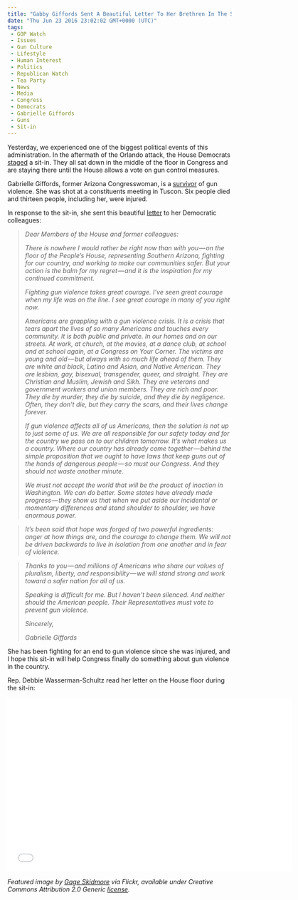 ```yaml
---
title: "Gabby Giffords Sent A Beautiful Letter To Her Brethren In The Sit-In (VIDEO)"
date: "Thu Jun 23 2016 23:02:02 GMT+0000 (UTC)"
tags: 
 - GOP Watch
 - Issues
 - Gun Culture
 - Lifestyle
 - Human Interest
 - Politics
 - Republican Watch
 - Tea Party
 - News
 - Media
 - Congress
 - Democrats
 - Gabrielle Giffords
 - Guns
 - Sit-in
---
```

<p><!-- Quick Adsense WordPress Plugin: http://quicksense.net/ --></p><p>Yesterday, we experienced one of the biggest political events of this administration. In the aftermath of the Orlando attack, the House Democrats <a href="http://www.liberalamerica.org/2016/06/22/breaking-house-democrats-stage-sit-in-over-gun-violence-video/" target="_blank">staged</a> a sit-in. They all sat down in the middle of the floor in Congress and are staying there until the&#xA0;House allows a&#xA0;vote on gun control measures.</p><p>Gabrielle Giffords, former Arizona Congresswoman, is a <a href="http://www.history.com/this-day-in-history/congresswoman-gabrielle-giffords-injured-in-shooting-rampage" onclick="__gaTracker(&apos;send&apos;, &apos;event&apos;, &apos;outbound-article&apos;, &apos;http://www.history.com/this-day-in-history/congresswoman-gabrielle-giffords-injured-in-shooting-rampage&apos;, &apos;survivor&apos;);" target="_blank">survivor</a> of gun violence. She was shot at a constituents meeting in Tuscon. Six people died and thirteen people, including her, were injured.</p><p>In response to the sit-in, she sent this beautiful <a href="http://www.addictinginfo.org/2016/06/23/read-gabby-giffords-beautiful-letter-in-solidarity-with-democratic-sit-in/" onclick="__gaTracker(&apos;send&apos;, &apos;event&apos;, &apos;outbound-article&apos;, &apos;http://www.addictinginfo.org/2016/06/23/read-gabby-giffords-beautiful-letter-in-solidarity-with-democratic-sit-in/&apos;, &apos;letter&apos;);" target="_blank">letter</a> to her Democratic colleagues:</p><blockquote>
<p id="cf6f" class="graf--p graf--leading"><em>Dear Members of the House and former colleagues:</em></p>
<p id="ec72" class="graf--p graf-after--p"><em>There is nowhere I would rather be right now than with you&#x200A;&#x2014;&#x200A;on the floor of the People&#x2019;s House, representing Southern Arizona, fighting for our country, and working to make our communities safer. But your action is the balm for my regret&#x200A;&#x2014;&#x200A;and it is the inspiration for my continued commitment.</em></p>
<p id="12c2" class="graf--p graf-after--p"><em>Fighting gun violence takes great courage. I&#x2019;ve seen great courage when my life was on the line. I see great courage in many of you right now.</em></p>
<p id="7fbf" class="graf--p graf-after--p"><em>Americans are grappling with a gun violence crisis. It is a crisis that tears apart the lives of so many Americans and touches every community. It is both public and private. In our homes and on our streets. At work, at church, at the movies, at a dance club, at school and at school again, at a Congress on Your Corner. The victims are young and old&#x200A;&#x2014;&#x200A;but always with so much life ahead of them. They are white and black, Latino and Asian, and Native American. They are lesbian, gay, bisexual, transgender, queer, and straight. They are Christian and Muslim, Jewish and Sikh. They are veterans and government workers and union members. They are rich and poor. They die by murder, they die by suicide, and they die by negligence. Often, they don&#x2019;t die, but they carry the scars, and their lives change forever.</em></p>
<p id="9f5f" class="graf--p graf-after--p"><em>If gun violence affects all of us Americans, then the solution is not up to just some of us. We are all responsible for our safety today and for the country we pass on to our children tomorrow. It&#x2019;s what makes us a country. Where our country has already come together&#x200A;&#x2014;&#x200A;behind the simple proposition that we ought to have laws that keep guns out of the hands of dangerous people&#x200A;&#x2014;&#x200A;so must our Congress. And they should not waste another minute.</em></p>
<p id="8eab" class="graf--p graf-after--p"><em>We must not accept the world that will be the product of inaction in Washington. We can do better. Some states have already made progress&#x200A;&#x2014;&#x200A;they show us that when we put aside our incidental or momentary differences and stand shoulder to shoulder, we have enormous power.</em></p>
</blockquote><blockquote id="2bce" class="graf--pullquote pullquote graf-after--p"><p><em>It&#x2019;s been said that hope was forged of two powerful ingredients: anger at how things are, and the courage to change them. We will not be driven backwards to live in isolation from one another and in fear of violence.</em></p></blockquote><blockquote>
<p id="a013" class="graf--p graf-after--pullquote"><em>Thanks to you&#x200A;&#x2014;&#x200A;and millions of Americans who share our values of pluralism, liberty, and responsibility&#x200A;&#x2014;&#x200A;we will stand strong and work toward a safer nation for all of us.</em></p>
<p id="9eae" class="graf--p graf-after--p"><em><span class="markup--quote markup--p-quote is-other">Speaking is difficult for me. But I haven&#x2019;t been silenced. And neither should the American people. Their Representatives must vote to prevent gun violence.</span></em></p>
<p id="368d" class="graf--p graf-after--p"><em>Sincerely,</em></p>
<p class="graf--p graf-after--p"><em>Gabrielle Giffords</em></p>
</blockquote><p class="graf--p graf-after--p">She has been fighting for an end to gun violence since she was injured, and I hope this sit-in will help Congress finally do something about gun violence in the country.</p><p class="graf--p graf-after--p">Rep. Debbie Wasserman-Schultz read her letter on the House floor during the sit-in:</p><p><!-- Quick Adsense WordPress Plugin: http://quicksense.net/ --></p><p><span class="embed-youtube" style="text-align:center; display: block;"><iframe class="youtube-player" type="text/html" width="640" height="390" src="//www.youtube.com/embed/46XE91qT_hM?version=3&amp;rel=1&amp;fs=1&amp;autohide=2&amp;showsearch=0&amp;showinfo=1&amp;iv_load_policy=1&amp;wmode=transparent" allowfullscreen="true" style="border:0;"></iframe></span></p><p><em>Featured image by <a href="https://www.flickr.com/photos/gageskidmore/25880192851/in/photolist-FqWKFz-9roA5E-9rozXj-9rkBHM-9rozZ9-dcxGFW-FrzbZD-F8qZfj-Frz3L4-FzZnfr-ECpuET-9rozTd-9rozWC-9rozUL-9rozUb-9rkBQD-9rkBX8-9rkBKc-9rozS1-9rkC5v-9rkBUn-9rp5Q1-doHB4K-axM9ZH-6sRW6X-rrfcPp-e8Lfch-9cfmrx-6ZZGYP-nadb6r-FoER9d-Fx3QE9-FqXbXg-F7LQMU-EBLUxr-Fx4bTA-FqWGbi-EBqXCL-9eQZnT-9eQZF6-ECrJcP-9eU7Tu-9f3YGU-9frT7j-9f4idL-9eU7ZN-9f3YDf-HhLFnv-HhLHjM-HbJQLB" onclick="__gaTracker(&apos;send&apos;, &apos;event&apos;, &apos;outbound-article&apos;, &apos;https://www.flickr.com/photos/gageskidmore/25880192851/in/photolist-FqWKFz-9roA5E-9rozXj-9rkBHM-9rozZ9-dcxGFW-FrzbZD-F8qZfj-Frz3L4-FzZnfr-ECpuET-9rozTd-9rozWC-9rozUL-9rozUb-9rkBQD-9rkBX8-9rkBKc-9rozS1-9rkC5v-9rkBUn-9rp5Q1-doHB4K-axM9ZH-6sRW6X-rrfcPp-e8Lfch-9cfmrx-6ZZGYP-nadb6r-FoER9d-Fx3QE9-FqXbXg-F7LQMU-EBLUxr-Fx4bTA-FqWGbi-EBqXCL-9eQZnT-9eQZF6-ECrJcP-9eU7Tu-9f3YGU-9frT7j-9f4idL-9eU7ZN-9f3YDf-HhLFnv-HhLHjM-HbJQLB&apos;, &apos;Gage Skidmore&apos;);" target="_blank">Gage Skidmore</a> via Flickr, available under Creative Commons Attribution 2.0 Generic <a href="https://creativecommons.org/licenses/by-sa/2.0/" onclick="__gaTracker(&apos;send&apos;, &apos;event&apos;, &apos;outbound-article&apos;, &apos;https://creativecommons.org/licenses/by-sa/2.0/&apos;, &apos;license&apos;);" target="_blank">license</a>.</em></p><div style="font-size:0px;height:0px;line-height:0px;margin:0;padding:0;clear:both"></div>